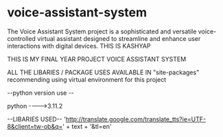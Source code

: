 # voice-assistant-system
The Voice Assistant System project is a sophisticated and versatile voice-controlled virtual assistant designed to streamline and enhance user interactions with digital devices. 
THIS IS KASHYAP 

THIS IS MY FINAL YEAR PROJECT VOICE ASSISTANT SYSTEM 

ALL THE LIBARIES / PACKAGE USES AVAILABLE IN "site-packages"
recommending using virtual environment for this project 

--python version use -- 

python ---->3.11.2

--LIBARIES USED--
'http://translate.google.com/translate_tts?ie=UTF-8&client=tw-ob&q=' + text + '&tl=en'
